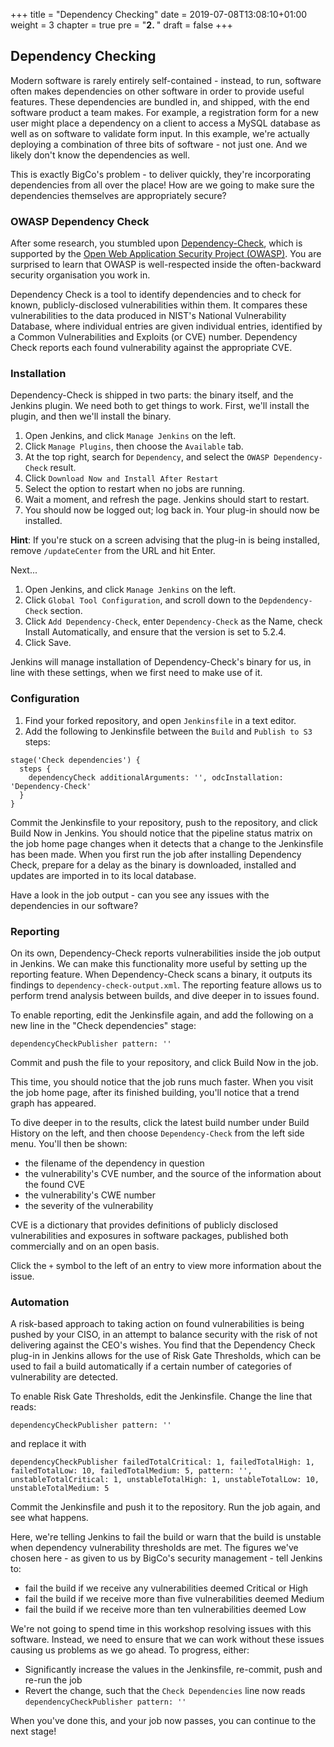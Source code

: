 +++
title = "Dependency Checking"
date = 2019-07-08T13:08:10+01:00
weight = 3
chapter = true
pre = "<b>2. </b>"
draft = false
+++

## Dependency Checking

Modern software is rarely entirely self-contained - instead, to run, software often makes dependencies on other software in order to provide useful features. These dependencies are bundled in, and shipped, with the end software product a team makes. For example, a registration form for a new user might place a dependency on a client to access a MySQL database as well as on software to validate form input. In this example, we're actually deploying a combination of three bits of software - not just one. And we likely don't know the dependencies as well.

This is exactly BigCo's problem - to deliver quickly, they're incorporating dependencies from all over the place! How are we going to make sure the dependencies themselves are appropriately secure?

### OWASP Dependency Check

After some research, you stumbled upon [Dependency-Check](https://jeremylong.github.io/DependencyCheck/), which is supported by the [Open Web Application Security Project (OWASP)](https://owasp.org). You are surprised to learn that OWASP is well-respected inside the often-backward security organisation you work in.

Dependency Check is a tool to identify dependencies and to check for known, publicly-disclosed vulnerabilities within them. It compares these vulnerabilities to the data produced in NIST's National Vulnerability Database, where individual entries are given individual entries, identified by a Common Vulnerabilities and Exploits (or CVE) number. Dependency Check reports each found vulnerability against the appropriate CVE.

### Installation

Dependency-Check is shipped in two parts: the binary itself, and the Jenkins plugin. We need both to get things to work. First, we'll install the plugin, and then we'll install the binary.

1. Open Jenkins, and click `Manage Jenkins` on the left.
1. Click `Manage Plugins`, then choose the `Available` tab.
1. At the top right, search for `Dependency`, and select the `OWASP Dependency-Check` result.
1. Click `Download Now and Install After Restart`
1. Select the option to restart when no jobs are running.
1. Wait a moment, and refresh the page. Jenkins should start to restart.
1. You should now be logged out; log back in. Your plug-in should now be installed.

**Hint**: If you're stuck on a screen advising that the plug-in is being installed, remove `/updateCenter` from the URL and hit Enter.

Next...

1. Open Jenkins, and click `Manage Jenkins` on the left.
1. Click `Global Tool Configuration`, and scroll down to the `Depdendency-Check` section.
1. Click `Add Dependency-Check`, enter `Dependency-Check` as the Name, check Install Automatically, and ensure that the version is set to 5.2.4.
1. Click Save.

Jenkins will manage installation of Dependency-Check's binary for us, in line with these settings, when we first need to make use of it.

### Configuration

1. Find your forked repository, and open `Jenkinsfile` in a text editor.
1. Add the following to Jenkinsfile between the `Build` and `Publish to S3` steps:

```
stage('Check dependencies') {
  steps {
    dependencyCheck additionalArguments: '', odcInstallation: 'Dependency-Check'
  }
}
```

Commit the Jenkinsfile to your repository, push to the repository, and click Build Now in Jenkins. You should notice that the pipeline status matrix on the job home page changes when it detects that a change to the Jenkinsfile has been made. When you first run the job after installing Dependency Check, prepare for a delay as the binary is downloaded, installed and updates are imported in to its local database.

Have a look in the job output - can you see any issues with the dependencies in our software?

### Reporting

On its own, Dependency-Check reports vulnerabilities inside the job output in Jenkins. We can make this functionality more useful by setting up the reporting feature. When Dependency-Check scans a binary, it outputs its findings to `dependency-check-output.xml`. The reporting feature allows us to perform trend analysis between builds, and dive deeper in to issues found.

To enable reporting, edit the Jenkinsfile again, and add the following on a new line in the "Check dependencies" stage:

```
dependencyCheckPublisher pattern: ''
```

Commit and push the file to your repository, and click Build Now in the job.

This time, you should notice that the job runs much faster. When you visit the job home page, after its finished building, you'll notice that a trend graph has appeared.

To dive deeper in to the results, click the latest build number under Build History on the left, and then choose `Dependency-Check` from the left side menu. You'll then be shown:

- the filename of the dependency in question
- the vulnerability's CVE number, and the source of the information about the found CVE
- the vulnerability's CWE number
- the severity of the vulnerability

CVE is a dictionary that provides definitions of publicly disclosed vulnerabilities and exposures in software packages, published both commercially and on an open basis.

Click the `+` symbol to the left of an entry to view more information about the issue.

### Automation

A risk-based approach to taking action on found vulnerabilities is being pushed by your CISO, in an attempt to balance security with the risk of not delivering against the CEO's wishes. You find that the Dependency Check plug-in in Jenkins allows for the use of Risk Gate Thresholds, which can be used to fail a build automatically if a certain number of categories of vulnerability are detected.

To enable Risk Gate Thresholds, edit the Jenkinsfile. Change the line that reads:

```
dependencyCheckPublisher pattern: ''
```

and replace it with

```
dependencyCheckPublisher failedTotalCritical: 1, failedTotalHigh: 1, failedTotalLow: 10, failedTotalMedium: 5, pattern: '', unstableTotalCritical: 1, unstableTotalHigh: 1, unstableTotalLow: 10, unstableTotalMedium: 5
```

Commit the Jenkinsfile and push it to the repository. Run the job again, and see what happens.

Here, we're telling Jenkins to fail the build or warn that the build is unstable when dependency vulnerability thresholds are met. The figures we've chosen here - as given to us by BigCo's security management - tell Jenkins to:

- fail the build if we receive any vulnerabilities deemed Critical or High
- fail the build if we receive more than five vulnerabilities deemed Medium
- fail the build if we receive more than ten vulnerabilities deemed Low

We're not going to spend time in this workshop resolving issues with this software. Instead, we need to ensure that we can work without these issues causing us problems as we go ahead. To progress, either:

- Significantly increase the values in the Jenkinsfile, re-commit, push and re-run the job
- Revert the change, such that the `Check Dependencies` line now reads `dependencyCheckPublisher pattern: ''`

When you've done this, and your job now passes, you can continue to the next stage!